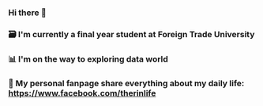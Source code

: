 ### Hi there 👋
### 🗃 I'm currently a final year student at Foreign Trade University
### 📊 I'm on the way to exploring data world 
### 💬 My personal fanpage share everything about my daily life: https://www.facebook.com/therinlife
   
<!--
**rinthuy/rinthuy** is a ✨ _special_ ✨ repository because its `README.md` (this file) appears on your GitHub profile.

Here are some ideas to get you started:

- 🔭 I’m currently working on ...
- 🌱 I’m currently learning ...
- 👯 I’m looking to collaborate on ...
- 🤔 I’m looking for help with ...
- Ask me about ...
- 📫 How to reach me: ...
- 😄 Pronouns: ...
- ⚡ Fun fact: ...
-->
